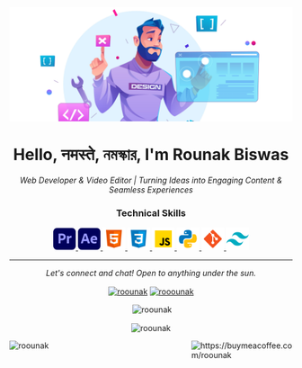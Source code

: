 <p align="center"><img src="Github_Banner.jpg" width="1380px" ></p>
<h1 align="center">Hello, नमस्ते, নমস্কার, I'm Rounak Biswas</h1>
<p align="center">
<i>Web Developer & Video Editor | Turning Ideas into Engaging Content & Seamless Experiences </i></p>

<h3 align="center"> Technical Skills </h3>
<p align="center">
<!-- Adobe Premiere Pro SVG -->
<a href="https://www.adobe.com/products/premiere.html/" target="_blank" rel="noreferrer"> <img src="premiere-pro.png" alt="adobe Permiere Pro" width="40" height="40"/> </a>
<!-- Adobe After Effect SVG -->
<a href="https://www.adobe.com/in/products/aftereffects/campaign/pricing.html" target="_blank" rel="noreferrer"> <img src="after-effects.png" alt="adobe after effect" width="40" height="40"/> </a>
<!-- Html SVG -->
<a href="https://www.w3.org/html/" target="_blank" rel="noreferrer"> <img src="icons8-html.svg" alt="html" width="40" height="40"/> </a>
<!-- CSS SVG -->
<a href="https://www.w3schools.com/css/" target="_blank" rel="noreferrer"> <img src="icons8-css.svg" alt="css" width="40" height="40"/> </a>
<!-- Java Script SVG -->
<a href="https://developer.mozilla.org/en-US/docs/Web/JavaScript" target="_blank" rel="noreferrer"> <img src="icons8-javascript.svg" alt="javascript" width="40" height="40"/> </a>
<!-- Python SVG -->
<a href="https://www.python.org" target="_blank" rel="noreferrer"> <img src="icons8-python.svg" alt="python" width="40" height="40"/> </a>
<!-- Git SVG -->
<a href="https://git-scm.com/" target="_blank" rel="noreferrer"> <img src="icons8-git.svg" alt="git" width="40" height="40"/> </a>
<!-- Tailwindcss SVG -->
<a href="https://tailwindcss.com/" target="_blank" rel="noreferrer"> <img src="icons8-tailwindcss.svg" alt="tailwind" width="40" height="40"/> </a>
<!-- React SVG -->
<!-- <a href="https://reactjs.org/" target="_blank" rel="noreferrer"> <img src="https://raw.githubusercontent.com/devicons/devicon/master/icons/react/react-original-wordmark.svg" alt="react" width="40" height="40"/> </a> -->
</p>
<hr>
<p align="center">
<i>Let's connect and chat! Open to anything under the sun.</i><br>
<p align="center">
<a href="https://www.linkedin.com/in/rounakbiswas/" target="blank"><img align="center" src="https://raw.githubusercontent.com/rahuldkjain/github-profile-readme-generator/master/src/images/icons/Social/linked-in-alt.svg" alt="roounak" height="30" width="40" /></a>
<a href="https://www.instagram.com/rooounak/" target="blank"><img align="center" src="https://raw.githubusercontent.com/rahuldkjain/github-profile-readme-generator/master/src/images/icons/Social/instagram.svg" alt="rooounak" height="30" width="40" /></a>
</p>
<p align="center">&nbsp;<img align="center" src="https://github-readme-stats.vercel.app/api?username=roounak&show_icons=true&locale=en" alt="roounak" /></p>
<p align="center"><img align="center" src="https://github-readme-streak-stats.herokuapp.com/?user=roounak&" alt="roounak" /></p>
<p><a href="https://buymeacoffee.com/roounak"> <img align="right" src="https://cdn.buymeacoffee.com/buttons/v2/default-yellow.png" height="" width="180" alt="https://buymeacoffee.com/roounak" /></a></p>
<p align="left"> <img src="https://komarev.com/ghpvc/?username=roounak&label=Profile%20views&color=0e75b6&style=flat" alt="roounak"/></p>
